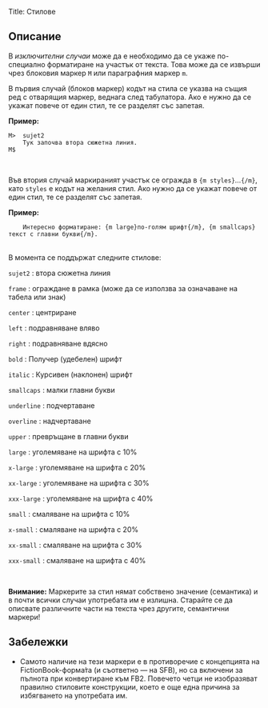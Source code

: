 Title: Стилове

## Описание

В _изключителни случаи_ може да е необходимо да се укаже по-специално форматиране на участък от текста. Това може да се извърши чрез блоковия маркер `M` или параграфния маркер `m`.

В първия случай (блоков маркер) кодът на стила се указва на същия ред с отварящия маркер, веднага след табулатора. Ако е нужно да се укажат повече от един стил, те се разделят със запетая.

**Пример:**
~~~~
M>  sujet2
    Тук започва втора сюжетна линия.
M$
~~~~
<br/>

Във втория случай маркираният участък се огражда в `{m styles}`…`{/m}`, като `styles` е кодът на желания стил. Ако нужно да се укажат повече от един стил, те се разделят със запетая.

**Пример:**
~~~~
    Интересно форматиране: {m large}по-голям шрифт{/m}, {m smallcaps}текст с главни букви{/m}.
~~~~
</br>
В момента се поддържат следните стилове:

`sujet2`
:   втора сюжетна линия

`frame`
:   ограждане в рамка (може да се използва за означаване на табела или знак)

`center`
:   центриране

`left`
:   подравняване вляво

`right`
:   подравняване вдясно

`bold`
:   Получер (удебелен) шрифт

`italic`
:   Курсивен (наклонен) шрифт

`smallcaps`
:   малки главни букви

`underline`
:   подчертаване

`overline`
:   надчертаване

`upper`
:   превръщане в главни букви

`large`
:    уголемяване на шрифта с 10%

`x-large`
:   уголемяване на шрифта с 20%

`xx-large`
:   уголемяване на шрифта с 30%

`xxx-large`
:   уголемяване на шрифта с 40%

`small`
:   смаляване на шрифта с 10%

`x-small`
:   смаляване на шрифта с 20%

`xx-small`
:   смаляване на шрифта с 30%

`xxx-small`
:   смаляване на шрифта с 40%

<br/>

**Внимание:** Маркерите за стил нямат собствено значение (семантика) и в почти всички случаи употребата им е излишна. Старайте се да описвате различните части на текста чрез другите, семантични маркери!

## Забележки

* Самото наличие на тези маркери е в противоречие с концепцията на FictionBook-форма̀та (и съответно — на SFB), но са включени за пълнота при конвертиране към FB2. Повечето четци не изобразяват правилно стиловите конструкции, което е още една причина за избягването на употребата им.
